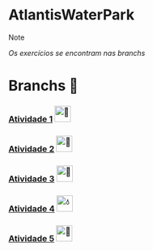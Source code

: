 # AtlantisWaterPark
>[!NOTE]
>*Os exercícios se encontram nas branchs*

# Branchs 🔗
### [Atividade 1](https://github.com/miguelcondesantos/AtlantisWaterPark/tree/Atv1) <picture><source srcset="https://fonts.gstatic.com/s/e/notoemoji/latest/1f30a/512.webp" type="image/webp"><img src="https://fonts.gstatic.com/s/e/notoemoji/latest/1f30a/512.gif" alt="🌊" width="32" height="32"></picture></br>
### [Atividade 2](https://github.com/miguelcondesantos/AtlantisWaterPark/tree/Atv2) <picture><source srcset="https://fonts.gstatic.com/s/e/notoemoji/latest/1fae7/512.webp" type="image/webp"><img src="https://fonts.gstatic.com/s/e/notoemoji/latest/1fae7/512.gif" alt="🫧" width="32" height="32"></picture></br>
### [Atividade 3](https://github.com/miguelcondesantos/AtlantisWaterPark/tree/Atv3) <picture><source srcset="https://fonts.gstatic.com/s/e/notoemoji/latest/1f42c/512.webp" type="image/webp"><img src="https://fonts.gstatic.com/s/e/notoemoji/latest/1f42c/512.gif" alt="🐬" width="32" height="32"></picture></br>
### [Atividade 4](https://github.com/miguelcondesantos/AtlantisWaterPark/tree/Atv4) <picture><source srcset="https://fonts.gstatic.com/s/e/notoemoji/latest/1f4a7/512.webp" type="image/webp"><img src="https://fonts.gstatic.com/s/e/notoemoji/latest/1f4a7/512.gif" alt="💧" width="32" height="32"></picture></br>
### [Atividade 5](https://github.com/miguelcondesantos/AtlantisWaterPark/tree/Atv5) <picture><source srcset="https://fonts.gstatic.com/s/e/notoemoji/latest/1f433/512.webp" type="image/webp"><img src="https://fonts.gstatic.com/s/e/notoemoji/latest/1f433/512.gif" alt="🐳" width="32" height="32"></picture>
